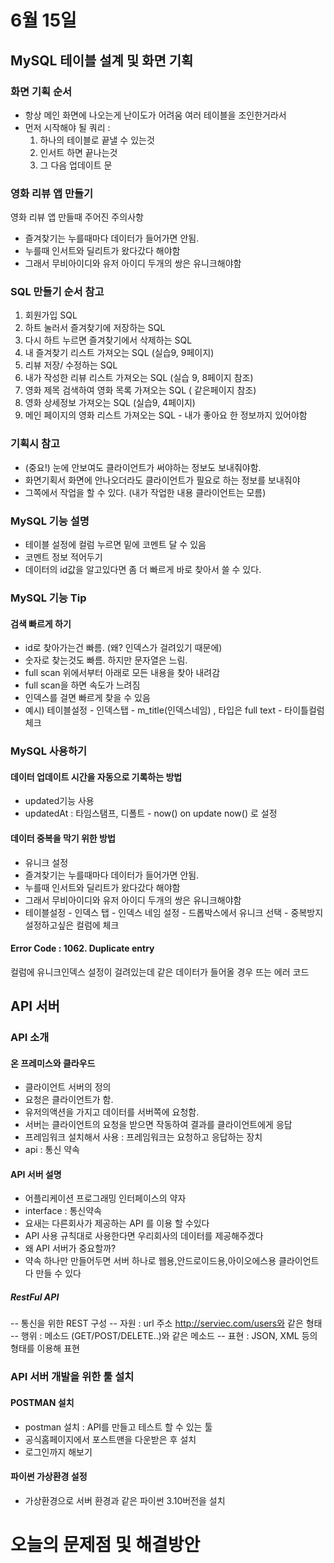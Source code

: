 
# 6월 15일

## MySQL 테이블 설계 및 화면 기획
### 화면 기획 순서
- 항상 메인 화면에 나오는게 난이도가 어려움 여러 테이블을 조인한거라서
- 먼저 시작해야 될 쿼리 : 
    1. 하나의 테이블로 끝낼 수 있는것
    2. 인서트 하면 끝나는것
    3. 그 다음 업데이트 문

### 영화 리뷰 앱 만들기
영화 리뷰 앱 만들때 주어진 주의사항
- 즐겨찾기는 누를때마다 데이터가 들어가면 안됨.
- 누를때 인서트와 딜리트가 왔다갔다 해야함
- 그래서 무비아이디와 유저 아이디 두개의 쌍은 유니크해야함

### SQL 만들기 순서 참고
 1. 회원가입 SQL
 2. 하트 눌러서 즐겨찾기에 저장하는 SQL
 3. 다시 하트 누르면 즐겨찾기에서 삭제하는 SQL
 4. 내 즐겨찾기 리스트 가져오는 SQL (실습9, 9페이지)
 5. 리뷰 저장/ 수정하는 SQL
 6. 내가 작성한 리뷰 리스트 가져오는 SQL (실습 9, 8페이지 참조)
 7. 영화 제목 검색하여 영화 목록 가져오는 SQL ( 같은페이지 참조)
 8. 영화 상세정보 가져오는 SQL (실습9, 4페이지)
 9. 메인 페이지의 영화 리스트 가져오는 SQL - 내가 좋아요 한 정보까지 있어야함

### 기획시 참고
- (중요!) 눈에 안보여도 클라이언트가 써야하는 정보도 보내줘야함.
- 화면기획서 화면에 안나오더라도 클라이언트가 필요로 하는 정보를 보내줘야
- 그쪽에서 작업을 할 수 있다. (내가 작업한 내용 클라이언트는 모름)

### MySQL 기능 설명
- 테이블 설정에 컬럼 누르면 밑에 코멘트 달 수 있음
- 코멘트 정보 적어두기
- 데이터의 id값을 알고있다면 좀 더 빠르게 바로 찾아서 쓸 수 있다.

### MySQL 기능 Tip
#### 검색 빠르게 하기
- id로 찾아가는건 빠름. (왜? 인덱스가 걸려있기 때문에)
- 숫자로 찾는것도 빠름. 하지만 문자열은 느림.
- full scan 위에서부터 아래로 모든 내용을 찾아 내려감
- full scan을 하면 속도가 느려짐
- 인덱스를 걸면 빠르게 찾을 수 있음
- 예시) 테이블설정 - 인덱스탭 - m_title(인덱스네임) , 타입은 full text - 타이틀컬럼 체크

### MySQL 사용하기
#### 데이터 업데이트 시간을 자동으로 기록하는 방법
- updated기능 사용 
- updatedAt : 타임스탬프, 디폴트 - now() on update now() 로 설정

#### 데이터 중복을 막기 위한 방법
- 유니크 설정
- 즐겨찾기는 누를때마다 데이터가 들어가면 안됨.
- 누를때 인서트와 딜리트가 왔다갔다 해야함
- 그래서 무비아이디와 유저 아이디 두개의 쌍은 유니크해야함
- 테이블설정 - 인덱스 탭 - 인덱스 네임 설정 - 드롭박스에서 유니크 선택 - 중복방지 설정하고싶은 컬럼에 체크

#### Error Code : 1062. Duplicate entry
컬럼에 유니크인덱스 설정이 걸려있는데 같은 데이터가 들어올 경우 뜨는 에러 코드


## API 서버
### API 소개
#### 온 프레미스와 클라우드
- 클라이언트 서버의 정의
- 요청은 클라이언트가 함.
- 유저의액션을 가지고 데이터를 서버쪽에 요청함.
- 서버는 클라이언트의 요청을 받으면 작동하여 결과를 클라이언트에게 응답
- 프레임워크 설치해서 사용 : 프레임워크는 요청하고 응답하는 장치
- api : 통신 약속

#### API 서버 설명
- 어플리케이션 프로그래밍 인터페이스의 약자
- interface : 통신약속
- 요새는 다른회사가 제공하는 API 를 이용 할 수있다
- API 사용 규칙대로 사용한다면 우리회사의 데이터를 제공해주겠다
- 왜 API 서버가 중요할까?
- 약속 하나만 만들어두면 서버 하나로 웹용,안드로이드용,아이오에스용 클라이언트 다 만들 수 있다

##### RestFul API
-- 통신을 위한 REST 구성
-- 자원 : url 주소 http://serviec.com/users와 같은 형태
-- 행위 : 메소드 (GET/POST/DELETE..)와 같은 메소드
-- 표현 : JSON, XML 등의 형태를 이용해 표현


### API 서버 개발을 위한 툴 설치
#### POSTMAN 설치
- postman 설치 : API를 만들고 테스트 할 수 있는 툴
- 공식홈페이지에서 포스트맨을 다운받은 후 설치
- 로그인까지 해보기

#### 파이썬 가상환경 설정
- 가상환경으로 서버 환경과 같은 파이썬 3.10버전을 설치




# 오늘의 문제점 및 해결방안